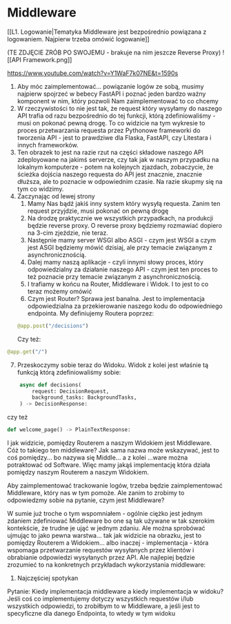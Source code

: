 # Middleware

[[L1. Logowanie|Tematyka Middleware jest bezpośrednio powiązana z logowaniem. Najpierw trzeba omówić logowanie]]

(TE ZDJĘCIE ZRÓB PO SWOJEMU - brakuje na nim jeszcze Reverse Proxy)
![[API Framework.png]]

https://www.youtube.com/watch?v=Y1WaF7k07NE&t=1590s

1. Aby móc zaimplementować... powiązanie logów ze sobą, musimy najpierw spojrzeć w bebecy FastAPI i poznać jeden bardzo ważny komponent w nim, który pozwoli Nam zaimplementować to co chcemy
2. W rzeczywistości to nie jest tak, że request który wysyłamy do naszego API trafia od razu bezpośrednio do tej funkcji, którą zdefiniowaliśmy - musi on pokonać pewną drogę. To co widzicie na tym wykresie to proces przetwarzania requesta przez Pythonowe frameworki do tworzenia API - jest to prawdziwe dla Flaska, FastAPI, czy Litestara i innych frameworków.
3. Ten obrazek to jest na razie rzut na części składowe naszego API zdeployowane na jakimś serverze, czy tak jak w naszym przypadku na lokalnym komputerze - potem na kolejnych zjazdach, zobaczycie, że ścieżka dojścia naszego requesta do API jest znacznie, znacznie dłuższa, ale to poznacie w odpowiednim czasie. Na razie skupmy się na tym co widzimy.
4. Zaczynając od lewej strony
	1. Mamy Nas bądź jakiś inny system który wysyłą requesta. Zanim ten request przyjdzie, musi pokonać on pewną drogę
	2. Na drodzę praktycznie we wszystkich przypadkach, na produkcji będzie reverse proxy. O reverse proxy będziemy rozmawiać dopiero na 3-cim zjeździe, nie teraz.
	3. Następnie mamy server WSGI albo ASGI - czym jest WSGI a czym jest ASGI będziemy mówić dzisiaj, ale przy temacie związanym z asynchronicznością.
	4. Dalej mamy naszą aplikacje - czyli innymi słowy proces, który odpowiedzialny za działanie naszego API - czym jest ten proces to też poznacie przy temacie związanym z asynchronicznością.
	5. I trafiamy w końcu na Router, Middleware i Widok. I to jest to co teraz możemy omówić
	6. Czym jest Router? Sprawa jest banalna. Jest to implementacja odpowiedzialna za przekierowanie naszego kodu do odpowiedniego endpointa. My definiujemy Routera poprzez:
	```python
	@app.post("/decisions")  

	```
	Czy też:
	
```python
@app.get("/")  
```
7. Przeskoczymy sobie teraz do Widoku. Widok z kolei jest właśnie tą funkcją którą zdefiniowaliśmy sobie:
```python
	async def decisions(  
	    request: DecisionRequest,  
	    background_tasks: BackgroundTasks,  
	) -> DecisionResponse:
```
czy też 
```python
def welcome_page() -> PlainTextResponse:
```

I jak widzicie, pomiędzy Routerem a naszym Widokiem jest Middleware. Cóż to takiego ten middleware? Jak sama nazwa może wskazywać, jest to coś pomiędzy... bo nazywa się Middle... a z kolei ...ware można potraktować od Software. Więc mamy jakąś implementację która działa pomiędzy naszym Routerem a naszym Widokiem.

Aby zaimplementować trackowanie logów, trzeba będzie zaimplementować Middleware, który nas w tym pomoże. Ale zanim to zrobimy to odpowiedzmy sobie na pytanie, czym jest Middleware?

W sumie już troche o tym wspomniałem - ogólnie ciężko jest jednym zdaniem zdefiniować Middleware bo one są tak używane w tak szerokim kontekście, że trudne je ująć w jednym zdaniu. Ale można sprobówać ujmując to jako pewna warstwa... tak jak widzicie na obrazku, jest to pomiędzy Routerem a Widokiem... albo inaczej - implementacja - która wspomaga przetwarzanie requestów wysyłanych przez klientów i obrabianie odpowiedzi wysyłanych przez API. Ale najlepiej będzie zrozumieć to na konkretnych przykładach wykorzystania middleware:

1. Najczęściej spotykan



Pytanie:
Kiedy implementacja middleware a kiedy implementacja w widoku? Jeśli coś co implementujemy dotyczy wszystkich requestów i/lub wszystkich odpowiedzi, to zrobiłbym to w Middleware, a jeśli jest to specyficzne dla danego Endpointa, to wtedy w tym widoku